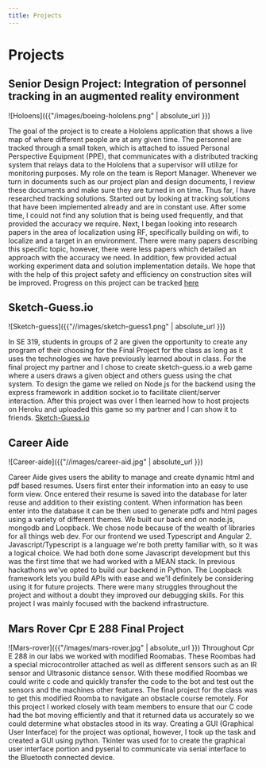 ```yaml
---
title: Projects
---
```

# Projects
## Senior Design Project: Integration of personnel tracking in an augmented reality environment
![Holoens]({{"/images/boeing-hololens.png" | absolute_url }})

The goal of the project is to create a Hololens application that shows a live map of where different people are at any given time. The personnel are tracked through a small token, which is attached to issued Personal Perspective Equipment (PPE), that communicates with a distributed tracking system that relays data to the Hololens that a supervisor will utilize for monitoring purposes. My role on the team is Report Manager. Whenever we turn in documents such as our project plan and design documents, I review these documents and make sure they are turned in on time. Thus far, I have researched tracking solutions. Started out by looking at tracking solutions that have been implemented already and are in constant use. After some time, I could not find any solution that is being used frequently, and that provided the accuracy we require. Next, I began looking into research papers in the area of localization using RF, specifically building on wifi, to localize and a target in an environment. There were many papers describing this specific topic, however, there were less papers which detailed an approach with the accuracy we need. In addition, few provided actual working experiment data and solution implementation details. We hope that with the help of this project safety and efficiency on construction sites will be improved. Progress on this project can be tracked [here](https://sdmay18-34.sd.ece.iastate.edu/)

## Sketch-Guess.io
![Sketch-guess]({{"//images/sketch-guess1.png" | absolute_url }})

In SE 319, students in groups of 2 are given the opportunity to create any program of their choosing for the Final Project for the class as long as it uses the technologies we have previously learned about in class. For the final project my partner and I chose to create sketch-guess.io a web game where a users draws a given object and others guess using the chat system. To design the game we relied on Node.js for the backend using the express framework in addition socket.io to facilitate client/server interaction. After this project was over I then learned how to host projects on Heroku and uploaded this game so my partner and I can show it to friends. [Sketch-Guess.io](https://sketch-guess-6328.herokuapp.com/)

## Career Aide
![Career-aide]({{"//images/career-aid.jpg" | absolute_url }})

Career Aide gives users the ability to manage and create dynamic html and pdf based resumes. Users first enter their information into an easy to use form view. Once entered their resume is saved into the database for later reuse and addition to their existing content. When information has been enter into the database it can be then used to generate pdfs and html pages using a variety of different themes. We built our back end on node.js, mongodb and Loopback. We chose node because of the wealth of libraries for all things web dev. For our frontend we used Typescript and Angular 2. Javascript/Typescript is a language we're both pretty familiar with, so it was a logical choice. We had both done some Javascript development but this was the first time that we had worked with a MEAN stack. In previous hackathons we've opted to build our backend in Python. The Loopback framework lets you build APIs with ease and we'll definitely be considering using it for future projects. There were many struggles throughout the project and without a doubt they improved our debugging skills. For this project I was mainly focused with the backend infrastructure.

## Mars Rover Cpr E 288 Final Project
![Mars-rover]({{"/images/mars-rover.jpg" | absolute_url }})
Throughout Cpr E 288 in our labs we worked with modified Roomabas. These Roombas had a special microcontroller attached as well as different sensors such as an IR sensor and Ultrasonic distance sensor. With these modified Roombas we could write c code and quickly transfer the code to the bot and test out the sensors and the machines other features. The final project for the class was to get this modified Roomba to navigate an obstacle course remotely. For this project I worked closely with team members to ensure that our C code had the bot moving efficiently and that it returned data us accurately so we could determine what obstacles stood in its way. Creating a GUI (Graphical User Interface) for the project was optional, however, I took up the task and created a GUI using python. Tkinter was used for to create the graphical user interface portion and pyserial to communicate via serial interface to the Bluetooth connected device.
